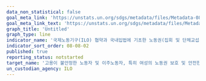 ```yaml
---
data_non_statistical: false
goal_meta_link: 'https://unstats.un.org/sdgs/metadata/files/Metadata-08-08-02.pdf'
goal_meta_link_text: 'https://unstats.un.org/sdgs/metadata/files/Metadata-08-08-02.pdf'
graph_title: 'Untitled'
graph_type: line
indicator_name: '국제노동기구(ILO) 협약과 국내입법에 기초한 노동권(집회 및 단체교섭의 자유)의 국가별 준수 수준(성 및 이주 상태별)'
indicator_sort_order: 08-08-02
published: true
reporting_status: notstarted
target_name: '고용이 불안정한 노동자 및 이주노동자, 특히 여성의 노동권 보호 및 안전한 작업 환경 촉진'
un_custodian_agency: ILO
---
```


